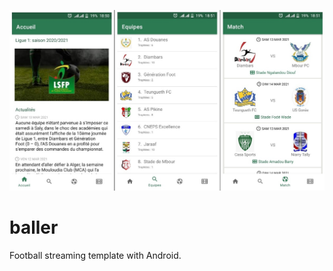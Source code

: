![Image](https://github.com/diina-gh/baller/blob/main/app/src/main/res/drawable/screens.jpg)
# baller
Football streaming template with Android.
